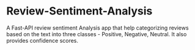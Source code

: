 # Review-Sentiment-Analysis
A Fast-API review sentiment Analysis app that help categorizing reviews based on the text into three classes - Positive, Negative, Neutral. It also provides confidence scores. 
